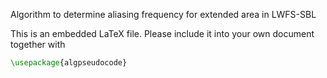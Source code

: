 
Algorithm to determine aliasing frequency for extended area in LWFS-SBL

This is an embedded LaTeX file. Please include it into your own document together with
```LaTeX
\usepackage{algpseudocode}
```
